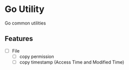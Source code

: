 # Go Utility
Go common utilities

## Features
- [ ] File
  - [ ] copy permission
  - [ ] copy timestamp (Access Time and Modified Time)
